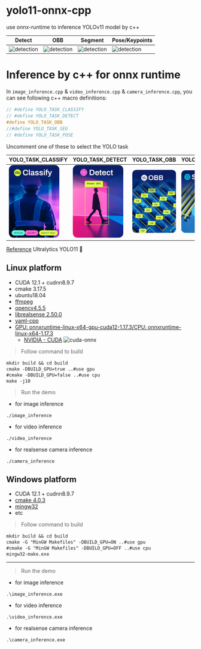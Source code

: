 # yolo11-onnx-cpp
use onnx-runtime to inference YOLOv11 model by c++

| Detect                                 | OBB                                 | Segment                             | Pose/Keypoints                       |
| -------------------------------------- | ----------------------------------- | ----------------------------------- |--------------------------------------|
| ![detection](./assert/.md/.detect.gif) | ![detection](./assert/.md/.obb.gif) | ![detection](./assert/.md/.seg.gif) | ![detection](./assert/.md/.pose.gif) |

# Inference by c++ for onnx runtime
In `image_inference.cpp` & `video_inference.cpp` & `camera_inference.cpp`, you can see following c++ macro definitions:
```c++
// #define YOLO_TASK_CLASSIFY
// #define YOLO_TASK_DETECT
#define YOLO_TASK_OBB
//#define YOLO_TASK_SEG
// #define YOLO_TASK_POSE
```
Uncomment one of these to select the YOLO task

| YOLO_TASK_CLASSIFY                           | YOLO_TASK_DETECT                            | YOLO_TASK_OBB                      | YOLO_TASK_SEG                          | YOLO_TASK_POSE                       |
| -------------------------------------------- | ------------------------------------------- | ---------------------------------- | -------------------------------------- | ------------------------------------ |
| ![classify](./assert/.md/.classify_task.png) | ![detection](./assert/.md/.detect_task.png) | ![obb](./assert/.md/.obb_task.png) | ![seg](./assert/.md/.segment_task.png) | ![pose](./assert/.md/.pose_task.png) |

[Reference](https://github.com/ultralytics/ultralytics.git) Ultralytics YOLO11 🚀

## Linux platform

- CUDA 12.1 + cudnn8.9.7
- cmake 3.17.5
- ubuntu18.04
- [ffmpeg](https://git.ffmpeg.org/ffmpeg.git)
- [opencv4.5.5](https://github.com/opencv/opencv/releases/tag/4.5.5)
- [librealsense 2.50.0](https://github.com/IntelRealSense/librealsense/releases/tag/v2.50.0)
- [yaml-cpp](https://github.com/jbeder/yaml-cpp.git)
- [GPU: onnxruntime-linux-x64-gpu-cuda12-1.17.3/CPU: onnxruntime-linux-x64-1.17.3](https://github.com/microsoft/onnxruntime/releases/tag/v1.17.3)
  - [NVIDIA - CUDA](https://onnxruntime.ai/docs/execution-providers/CUDA-ExecutionProvider.html)
  ![cuda-onnx](./assert/.md/CUDA_ONNX.png)

> Follow command to build

```shell
mkdir build && cd build
cmake -DBUILD_GPU=true ..#use gpu
#cmake -DBUILD_GPU=false ..#use cpu
make -j10
```

> Run the demo

- for image inference

```shell
./image_inference
```

- for video inference

```shell
./video_inference
```

- for realsense camera inference

```shell
./camera_inference
```



## Windows platform

- CUDA 12.1 + cudnn8.9.7
- [cmake 4.0.3](https://github.com/Kitware/CMake/releases/download/v4.0.3/cmake-4.0.3-windows-x86_64.msi)
- [mingw32](https://github.com/mstorsjo/llvm-mingw/releases/download/20250613/llvm-mingw-20250613-ucrt-x86_64.zip)
- etc

> Follow command to build

```shell
mkdir build && cd build
cmake -G "MinGW Makefiles" -DBUILD_GPU=ON ..#use gpu
#cmake -G "MinGW Makefiles" -DBUILD_GPU=OFF ..#use cpu
mingw32-make.exe
```

---

> Run the demo

- for image inference

```shell
.\image_inference.exe
```

- for video inference

```shell
.\video_inference.exe
```

- for realsense camera inference

```shell
.\camera_inference.exe
```

